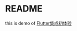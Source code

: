 # README

this is  demo of [Flutter集成初体验](https://www.weichao.ren/ios/2019/02/14/flutter-Get-Started/)

